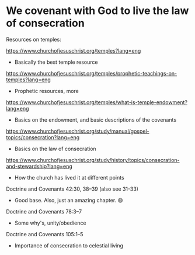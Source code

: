 # We covenant with God to live the law of consecration





Resources on temples:

https://www.churchofjesuschrist.org/temples?lang=eng
- Basically the best temple resource

https://www.churchofjesuschrist.org/temples/prophetic-teachings-on-temples?lang=eng
- Prophetic resources, more

https://www.churchofjesuschrist.org/temples/what-is-temple-endowment?lang=eng
- Basics on the endowment, and basic descriptions of the covenants

https://www.churchofjesuschrist.org/study/manual/gospel-topics/consecration?lang=eng
- Basics on the law of consecration

https://www.churchofjesuschrist.org/study/history/topics/consecration-and-stewardship?lang=eng
- How the church has lived it at different points

Doctrine and Covenants 42:30, 38–39 (also see 31-33)
- Good base. Also, just an amazing chapter. :smile:

Doctrine and Covenants 78:3–7
- Some why's, unity/obedience

Doctrine and Covenants 105:1–5
- Importance of consecration to celestial living

